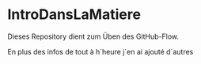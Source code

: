 # IntroDansLaMatiere
Dieses Repository dient zum Üben des GitHub-Flow.

En plus des infos de tout à h´heure j´en ai ajouté
d´autres
